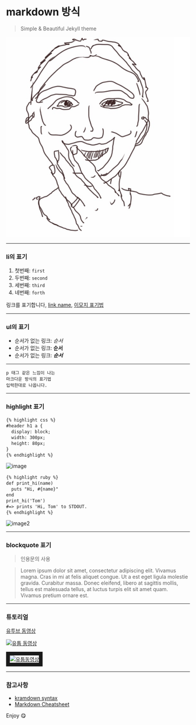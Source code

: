 # markdown 방식

> Simple & Beautiful Jekyll theme

![images](/images/author.jpg)

---

### li의 표기

1. 첫번째: `first`
2. 두번째: `second`
3. 세번째: `third`
4. 네번째: `forth`

링크를 표기합니다, [link name](http://# "링크 테스트"), [이모지 표기법](http://www.emoji-cheat-sheet.com/ "이모지 사이트")

* * *

### ul의 표기

* 순서가 없는 링크: *순서*
* 순서가 없는 링크: **순서**
* 순서가 없는 링크: ***순서***

* * *

```
p 태그 같은 느낌이 나는
마크다운 방식의 표기법
입력한대로 나옵니다.
```

* * *

### highlight 표기
```
{% highlight css %}
#header h1 a {
  display: block;
  width: 300px;
  height: 80px;
}
{% endhighlight %}
```
![image](https://41.media.tumblr.com/3de871bcdf4919503bd0b6cc102616f1/tumblr_o12tepaOZs1v5vx7bo1_1280.png "텀블러 이미지")

```
{% highlight ruby %}
def print_hi(name)
  puts "Hi, #{name}"
end
print_hi('Tom')
#=> prints 'Hi, Tom' to STDOUT.
{% endhighlight %}
```
![image2](https://40.media.tumblr.com/e74f81a1bb559785e73a610de1d47bdb/tumblr_o12tr8UukN1v5vx7bo1_1280.png "텀블러 이미지2")

* * * 

### blockquote 표기

> 인용문의 사용

<blockquote><p>Lorem ipsum dolor sit amet, consectetur adipiscing elit. Vivamus magna. Cras in mi at felis aliquet congue. Ut a est eget ligula molestie gravida. Curabitur massa. Donec eleifend, libero at sagittis mollis, tellus est malesuada tellus, at luctus turpis elit sit amet quam. Vivamus pretium ornare est.</p></blockquote>

* * *

### 튜토리얼 

[유투브 동영상](https://youtu.be/6A5EpqqDOdk)

[![유툽 동영상](http://img.youtube.com/vi/6A5EpqqDOdk/0.jpg)](https://youtu.be/6A5EpqqDOdk)

<a href="http://www.youtube.com/watch?feature=player_embedded&v=6A5EpqqDOdk
" target="_blank"><img src="http://img.youtube.com/vi/6A5EpqqDOdk/0.jpg" 
alt="유툽동영상" width="240" height="180" border="10" /></a>

* * *

### 참고사항 ###
* [kramdown syntax](http://kramdown.gettalong.org/syntax.html "kramdwon syntax")
* [Markdown Cheatsheet](https://github.com/adam-p/markdown-here/wiki/Markdown-Cheatsheet#lines "Markdown Cheatsheet")

Enjoy :yum:


